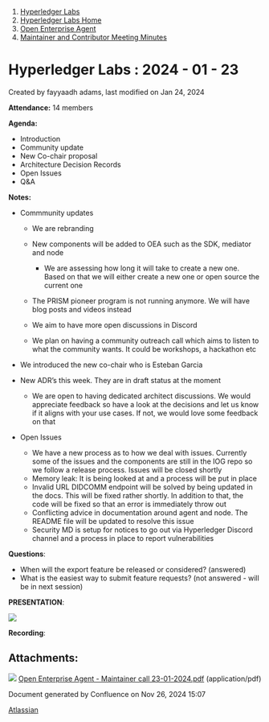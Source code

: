 1. [Hyperledger Labs](index.html)
2. [Hyperledger Labs Home](Hyperledger-Labs-Home_20283400.html)
3. [Open Enterprise Agent](Open-Enterprise-Agent_20290912.html)
4. [Maintainer and Contributor Meeting Minutes](Maintainer-and-Contributor-Meeting-Minutes_20283447.html)

# Hyperledger Labs : 2024 - 01 - 23

Created by fayyaadh adams, last modified on Jan 24, 2024

**Attendance:** 14 members

**Agenda:**

- Introduction
- Community update
- New Co-chair proposal
- Architecture Decision Records
- Open Issues
- Q&amp;A

**Notes:**

- Commmunity updates
  
  - We are rebranding
  - New components will be added to OEA such as the SDK, mediator and node
    
    - We are assessing how long it will take to create a new one. Based on that we will either create a new one or open source the current one
  - The PRISM pioneer program is not running anymore. We will have blog posts and videos instead
  - We aim to have more open discussions in Discord
  - We plan on having a community outreach call which aims to listen to what the community wants. It could be workshops, a hackathon etc
- We introduced the new co-chair who is Esteban Garcia
- New ADR’s this week. They are in draft status at the moment
  
  - We are open to having dedicated architect discussions. We would appreciate feedback so have a look at the decisions and let us know if it aligns with your use cases. If not, we would love some feedback on that
- Open Issues
  
  - We have a new process as to how we deal with issues. Currently some of the issues and the components are still in the IOG repo so we follow a release process. Issues will be closed shortly
  - Memory leak: It is being looked at and a process will be put in place
  - Invalid URL DIDCOMM endpoint will be solved by being updated in the docs. This will be fixed rather shortly. In addition to that, the code will be fixed so that an error is immediately throw out
  - Conflicting advice in documentation around agent and node. The README file will be updated to resolve this issue
  - Security MD is setup for notices to go out via Hyperledger Discord channel and a process in place to report vulnerabilities

**Questions**:

- When will the export feature be released or considered? (answered)
- What is the easiest way to submit feature requests? (not answered - will be in next session)

**PRESENTATION**:

[![](attachments/thumbnails/20291024/20294500)](attachments/20291024/20294500.pdf)

**Recording**:

## Attachments:

![](images/icons/bullet_blue.gif) [Open Enterprise Agent - Maintainer call 23-01-2024.pdf](attachments/20291024/20294500.pdf) (application/pdf)

Document generated by Confluence on Nov 26, 2024 15:07

[Atlassian](http://www.atlassian.com/)
